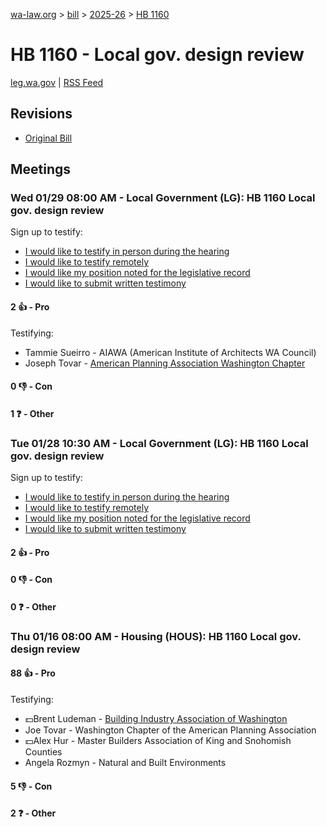 [wa-law.org](/) > [bill](/bill/) > [2025-26](/bill/2025-26/) > [HB 1160](/bill/2025-26/hb/1160/)

# HB 1160 - Local gov. design review
[leg.wa.gov](https://app.leg.wa.gov/billsummary?BillNumber=1160&Year=2025&Initiative=false) | [RSS Feed](./rss.xml)

## Revisions
* [Original Bill](1/)

## Meetings
### Wed 01/29 08:00 AM - Local Government (LG): HB 1160 Local gov. design review
Sign up to testify:
* [I would like to testify in person during the hearing](https://app.leg.wa.gov/csi/Testifier/Add?chamber=House&mId=32571&aId=162040&caId=25121&tId=1)
* [I would like to testify remotely](https://app.leg.wa.gov/csi/Testifier/Add?chamber=House&mId=32571&aId=162040&caId=25121&tId=2)
* [I would like my position noted for the legislative record](https://app.leg.wa.gov/csi/Testifier/Add?chamber=House&mId=32571&aId=162040&caId=25121&tId=3)
* [I would like to submit written testimony](https://app.leg.wa.gov/csi/Testifier/Add?chamber=House&mId=32571&aId=162040&caId=25121&tId=4)

#### 2 👍 - Pro
Testifying:
* Tammie Sueirro - AIAWA (American Institute of Architects WA Council)
* Joseph Tovar - [American Planning Association Washington Chapter](/org/american_planning_association_washington_chapter/)

#### 0 👎 - Con

#### 1 ❓ - Other

### Tue 01/28 10:30 AM - Local Government (LG): HB 1160 Local gov. design review
Sign up to testify:
* [I would like to testify in person during the hearing](https://app.leg.wa.gov/csi/Testifier/Add?chamber=House&mId=32570&aId=162307&caId=25174&tId=1)
* [I would like to testify remotely](https://app.leg.wa.gov/csi/Testifier/Add?chamber=House&mId=32570&aId=162307&caId=25174&tId=2)
* [I would like my position noted for the legislative record](https://app.leg.wa.gov/csi/Testifier/Add?chamber=House&mId=32570&aId=162307&caId=25174&tId=3)
* [I would like to submit written testimony](https://app.leg.wa.gov/csi/Testifier/Add?chamber=House&mId=32570&aId=162307&caId=25174&tId=4)

#### 2 👍 - Pro

#### 0 👎 - Con

#### 0 ❓ - Other

### Thu 01/16 08:00 AM - Housing (HOUS): HB 1160 Local gov. design review
#### 88 👍 - Pro
Testifying:
* 💵Brent Ludeman - [Building Industry Association of Washington](/org/building_industry_association_of_washington/)
* Joe Tovar - Washington Chapter of the American Planning Association
* 💵Alex Hur - Master Builders Association of King and Snohomish Counties
* Angela Rozmyn - Natural and Built Environments

#### 5 👎 - Con

#### 2 ❓ - Other
